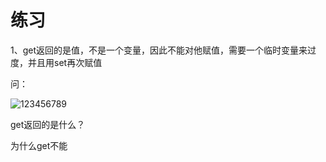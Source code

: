 # 练习

1、get返回的是值，不是一个变量，因此不能对他赋值，需要一个临时变量来过度，并且用set再次赋值

问：

![123456789](C:\Users\JAVASM\Desktop\123456789.PNG)

get返回的是什么？

为什么get不能